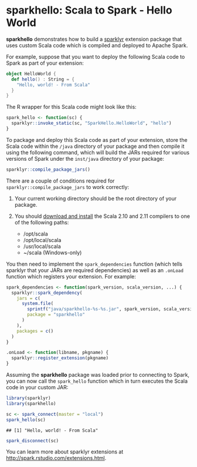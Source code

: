 sparkhello: Scala to Spark - Hello World
================

**sparkhello** demonstrates how to build a [sparklyr](http://github.com/rstudio/sparklyr) extension package that uses custom Scala code which is compiled and deployed to Apache Spark.

For example, suppose that you want to deploy the following Scala code to Spark as part of your extension:

``` scala
object HelloWorld {
  def hello() : String = {
    "Hello, world! - From Scala"
  }
}
```

The R wrapper for this Scala code might look like this:

``` r
spark_hello <- function(sc) {
  sparklyr::invoke_static(sc, "SparkHello.HelloWorld", "hello")
}
```

To package and deploy this Scala code as part of your extension, store the Scala code within the `/java` directory of your package and then compile it using the following command, which will build the JARs required for various versions of Spark under the `inst/java` directory of your package:

``` r
sparklyr::compile_package_jars()
```

There are a couple of conditions required for `sparklyr::compile_package_jars` to work correctly:

1.  Your current working directory should be the root directory of your package.

2.  You should [download and install](http://www.scala-lang.org/download/) the Scala 2.10 and 2.11 compilers to one of the following paths:
    -   /opt/scala
    -   /opt/local/scala
    -   /usr/local/scala
    -   ~/scala (Windows-only)

You then need to implement the `spark_dependencies` function (which tells sparklyr that your JARs are required dependencies) as well as an `.onLoad` function which registers your extension. For example:

``` r
spark_dependencies <- function(spark_version, scala_version, ...) {
  sparklyr::spark_dependency(
    jars = c(
      system.file(
        sprintf("java/sparkhello-%s-%s.jar", spark_version, scala_version),
        package = "sparkhello"
      )
    ),
    packages = c()
  )
}

.onLoad <- function(libname, pkgname) {
  sparklyr::register_extension(pkgname)
}
```

Assuming the **sparkhello** package was loaded prior to connecting to Spark, you can now call the `spark_hello` function which in turn executes the Scala code in your custom JAR:

``` r
library(sparklyr)
library(sparkhello)

sc <- spark_connect(master = "local")
spark_hello(sc)
```

    ## [1] "Hello, world! - From Scala"

``` r
spark_disconnect(sc)
```

You can learn more about sparklyr extensions at <http://spark.rstudio.com/extensions.html>.

